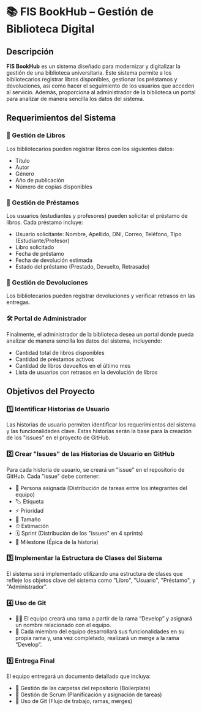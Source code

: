 # 📚 FIS BookHub – Gestión de Biblioteca Digital

## Descripción

**FIS BookHub** es un sistema diseñado para modernizar y digitalizar la gestión de una biblioteca universitaria. Este sistema permite a los bibliotecarios registrar libros disponibles, gestionar los préstamos y devoluciones, así como hacer el seguimiento de los usuarios que acceden al servicio. Además, proporciona al administrador de la biblioteca un portal para analizar de manera sencilla los datos del sistema.

## Requerimientos del Sistema

### 📖 Gestión de Libros
Los bibliotecarios pueden registrar libros con los siguientes datos:
- Título
- Autor
- Género
- Año de publicación
- Número de copias disponibles

### 📅 Gestión de Préstamos
Los usuarios (estudiantes y profesores) pueden solicitar el préstamo de libros. Cada préstamo incluye:
- Usuario solicitante: Nombre, Apellido, DNI, Correo, Teléfono, Tipo (Estudiante/Profesor)
- Libro solicitado
- Fecha de préstamo
- Fecha de devolución estimada
- Estado del préstamo (Prestado, Devuelto, Retrasado)

### 🔄 Gestión de Devoluciones
Los bibliotecarios pueden registrar devoluciones y verificar retrasos en las entregas.

### 🛠 Portal de Administrador
Finalmente, el administrador de la biblioteca desea un portal donde pueda analizar de manera sencilla los datos del sistema, incluyendo:

- Cantidad total de libros disponibles
- Cantidad de préstamos activos
- Cantidad de libros devueltos en el último mes
- Lista de usuarios con retrasos en la devolución de libros

## Objetivos del Proyecto

### 1️⃣ Identificar Historias de Usuario
Las historias de usuario permiten identificar los requerimientos del sistema y las funcionalidades clave. Estas historias serán la base para la creación de los "issues" en el proyecto de GitHub.

### 2️⃣ Crear "Issues" de las Historias de Usuario en GitHub
Para cada historia de usuario, se creará un "issue" en el repositorio de GitHub. Cada "issue" debe contener:
- 👤 Persona asignada (Distribución de tareas entre los integrantes del equipo)
- 🏷 Etiqueta
- ⚡ Prioridad
- 📏 Tamaño
- ⏱ Estimación
- 🗓 Sprint (Distribución de los "issues" en 4 sprints)
- 🎯 Milestone (Épica de la historia)

### 3️⃣ Implementar la Estructura de Clases del Sistema
El sistema será implementado utilizando una estructura de clases que refleje los objetos clave del sistema como "Libro", "Usuario", "Préstamo", y "Administrador".

### 4️⃣ Uso de Git
- 🧑‍💻 El equipo creará una rama a partir de la rama “Develop” y asignará un nombre relacionado con el equipo.
- 🔄 Cada miembro del equipo desarrollará sus funcionalidades en su propia rama y, una vez completado, realizará un merge a la rama “Develop”.

### 5️⃣ Entrega Final
El equipo entregará un documento detallado que incluya:
- 📂 Gestión de las carpetas del repositorio (Boilerplate)
- 🧩 Gestión de Scrum (Planificación y asignación de tareas)
- 📑 Uso de Git (Flujo de trabajo, ramas, merges)
